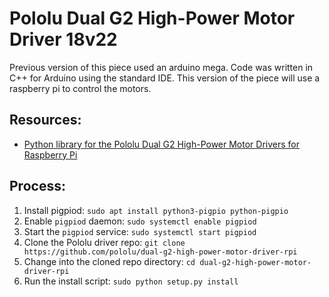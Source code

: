 # Pololu Dual G2 High-Power Motor Driver 18v22

Previous version of this piece used an arduino mega. Code was written in C++ for Arduino using the standard IDE. This version of the piece will use a raspberry pi to control the motors.

## Resources:

* [Python library for the Pololu Dual G2 High-Power Motor Drivers for Raspberry Pi](https://github.com/pololu/dual-g2-high-power-motor-driver-rpi)

## Process:

1. Install pigpiod: `sudo apt install python3-pigpio python-pigpio`
1. Enable `pigpiod` daemon: `sudo systemctl enable pigpiod`
1. Start the `pigpiod` service: `sudo systemctl start pigpiod`
1. Clone the Pololu driver repo: `git clone https://github.com/pololu/dual-g2-high-power-motor-driver-rpi`
1. Change into the cloned repo directory: `cd dual-g2-high-power-motor-driver-rpi`
1. Run the install script: `sudo python setup.py install`